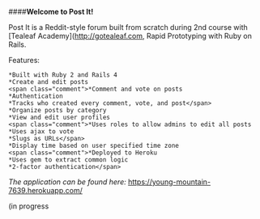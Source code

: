 ####**Welcome to Post It!**

Post It is a Reddit-style forum built from scratch during 2nd course with [Tealeaf Academy](http://gotealeaf.com</span>, Rapid Prototyping with Ruby on Rails.


Features:

    *Built with Ruby 2 and Rails 4
    *Create and edit posts
    <span class="comment">*Comment and vote on posts
    *Authentication
    *Tracks who created every comment, vote, and post</span>
    *Organize posts by category
    *View and edit user profiles
    <span class="comment">*Uses roles to allow admins to edit all posts
    *Uses ajax to vote
    *Slugs as URLs</span>
    *Display time based on user specified time zone
    <span class="comment">*Deployed to Heroku
    *Uses gem to extract common logic
    *2-factor authentication</span>



_The application can be found here:_ https://young-mountain-7639.herokuapp.com/

(in progress</span>
